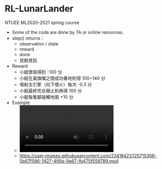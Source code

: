 # RL-LunarLander
NTUEE ML2020-2021 spring course 
- Some of the code are done by TA or online resources.
- step() returns：
    - observation / state
    - reward
    - done
    - 其餘資訊
- Reward
    - 小艇墜毀得到 -100 分
    - 小艇在黃旗幟之間成功著地則得 100~140 分
    - 噴射主引擎（向下噴火）每次 -0.3 分
    - 小艇最終完全靜止則再得 100 分
    - 小艇每隻腳碰觸地面 +10 分
- Example
    -  ![](https://github.com/AndyDu01/RL-LunarLander/blob/main/Train.mp4)
    -  https://user-images.githubusercontent.com/23418421/125715306-5b67f586-1427-499a-9a67-fb475f559789.mp4


